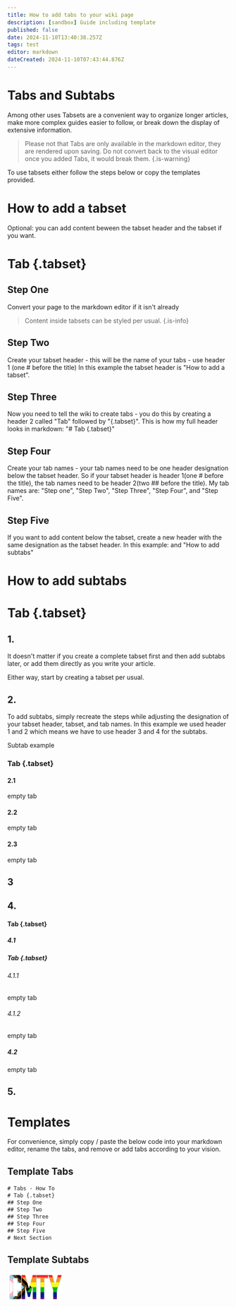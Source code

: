 ```yaml
---
title: How to add tabs to your wiki page
description: [sandbox] Guide including template
published: false
date: 2024-11-10T13:40:38.257Z
tags: test
editor: markdown
dateCreated: 2024-11-10T07:43:44.876Z
---
```


# Tabs and Subtabs

Among other uses Tabsets are a convenient way to organize longer articles, make more complex guides easier to follow, or break down the display of extensive information.

> Please not that Tabs are only available in the markdown editor, they are rendered upon saving. 
Do not convert back to the visual editor once you added Tabs, it would break them.
{.is-warning}

To use tabsets either follow the steps below or copy the templates provided.

# How to add a tabset

Optional: you can add content beween the tabset header and the tabset if you want.

# Tab {.tabset}
## Step One
Convert your page to the markdown editor if it isn't already
> Content inside tabsets can be styled per usual.
{.is-info}

## Step Two
Create your tabset header - this will be the name of your tabs - use header 1 (one # before the title)
In this example the tabset header is "How to add a tabset".

## Step Three
Now you need to tell the wiki to create tabs - you do this by creating a header 2 called "Tab" followed by "{.tabset}".
This is how my full header looks in markdown:
"# Tab {.tabset}"

## Step Four
Create your tab names - your tab names need to be one header designation below the tabset header. So if your tabset header is header 1(one # before the title), the tab names need to be header 2(two ## before the title).
My tab names are: "Step one", "Step Two", "Step Three", "Step Four", and "Step Five".

## Step Five
If you want to add content below the tabset, create a new header with the same designation as the tabset header.
In this example: and "How to add subtabs"

# How to add subtabs

# Tab {.tabset}
## 1.
It doesn't matter if you create a complete tabset first and then add subtabs later, or add them directly as you write your article.

Either way, start by creating a tabset per usual.

## 2.
To add subtabs, simply recreate the steps while adjusting the designation of your tabset header, tabset, and tab names.
In this example we used header 1 and 2 which means we have to use header 3 and 4 for the subtabs.

Subtab example
### Tab {.tabset}
#### 2.1
empty tab
#### 2.2
empty tab
#### 2.3
empty tab

## 3


## 4.

#### Tab {.tabset}
##### 4.1

##### Tab {.tabset}
###### 4.1.1
empty tab
###### 4.1.2
empty tab

##### 4.2
empty tab


## 5.


# Templates
For convenience, simply copy / paste the below code into your markdown editor, rename the tabs, and remove or add tabs according to your vision.

## Template Tabs

```
# Tabs - How To
# Tab {.tabset}
## Step One
## Step Two
## Step Three
## Step Four
## Step Five
# Next Section
```

## Template Subtabs




![cmty_pride_logo.webp](/test/alithea/cmty_pride_logo.webp)


















